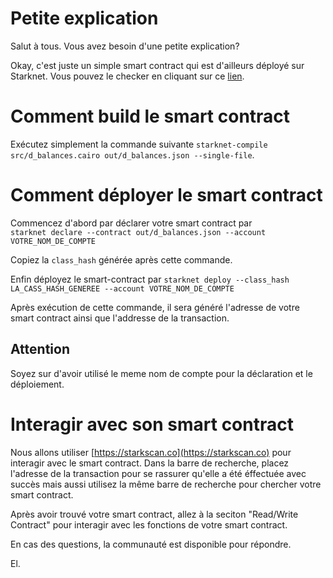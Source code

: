 # Petite explication 

Salut à tous. Vous avez besoin d'une petite explication?  

Okay, c'est juste un simple smart contract qui est d'ailleurs déployé sur Starknet.  Vous pouvez le checker en cliquant sur ce [lien](https://testnet.starkscan.co/contract/0x02a9dfd6c8a630c372464b2b2999afcc377234c68d3c12d0a7f8f0dd2f32e64e).  

# Comment build le smart contract 

Exécutez simplement la commande suivante `starknet-compile src/d_balances.cairo out/d_balances.json --single-file`. 

# Comment déployer le smart contract

Commencez d'abord par déclarer votre smart contract par    
```starknet declare --contract out/d_balances.json --account VOTRE_NOM_DE_COMPTE```

Copiez la `class_hash` générée après cette commande.

Enfin déployez le smart-contract par `starknet deploy --class_hash LA_CASS_HASH_GENEREE --account VOTRE_NOM_DE_COMPTE`

Après exécution de cette commande, il sera généré l'adresse de votre smart contract ainsi que l'addresse de la transaction.

## Attention 

Soyez sur d'avoir utilisé le meme nom de compte pour la déclaration et le déploiement.

# Interagir avec son smart contract  

Nous allons utiliser [https://starkscan.co](https://starkscan.co) pour interagir avec le smart contract. Dans la barre de recherche, placez l'adresse de la transaction pour se rassurer qu'elle a été éffectuée avec succès mais aussi utilisez la même barre de recherche pour chercher votre smart contract.  

Après avoir trouvé votre smart contract, allez à la seciton "Read/Write Contract" pour interagir avec les fonctions de votre smart contract.   

En cas des questions, la communauté est disponible pour répondre.

El.